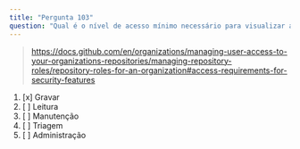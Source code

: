 ```yaml
---
title: "Pergunta 103"
question: "Qual é o nível de acesso mínimo necessário para visualizar alertas do Dependabot em um repositório dentro de uma organização?"
---
```



> https://docs.github.com/en/organizations/managing-user-access-to-your-organizations-repositories/managing-repository-roles/repository-roles-for-an-organization#access-requirements-for-security-features
1. [x] Gravar
1. [ ] Leitura
1. [ ] Manutenção
1. [ ] Triagem
1. [ ] Administração
